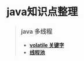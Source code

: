  # java知识点整理
 
 >###  java 多线程
 >* **[volatile 关键字](/src/main/java/com/licc/code/base/_volatile/volatile.md)**
 >* **[线程池](src/main/java/com/licc/code/base/_threadpool/threadpool.md)**